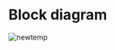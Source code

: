# Block diagram
![newtemp](https://user-images.githubusercontent.com/94218817/144429927-4b7ed078-330b-4fce-8a8f-197798d4137e.png)
